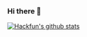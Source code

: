 ### Hi there 👋

[![Hackfun's github stats](https://github-readme-stats.vercel.app/api?username=hackfengJam&theme=gotham&count_private=true&show_icons=true)](https://github.com/anuraghazra/github-readme-stats)



<!--
**hackfengJam/hackfengJam** is a ✨ _special_ ✨ repository because its `README.md` (this file) appears on your GitHub profile.

Here are some ideas to get you started:

- 🔭 I’m currently working on ...
- 🌱 I’m currently learning ...
- 👯 I’m looking to collaborate on ...
- 🤔 I’m looking for help with ...
- 💬 Ask me about ...
- 📫 How to reach me: ...
- 😄 Pronouns: ...
- ⚡ Fun fact: ...
-->
